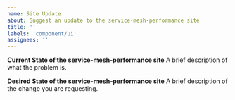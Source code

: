 ```yaml
---
name: Site Update
about: Suggest an update to the service-mesh-performance site
title: ''
labels: 'component/ui'
assignees: ''
---
```

**Current State of the service-mesh-performance site**
A brief description of what the problem is.

**Desired State of the service-mesh-performance site**
A brief description of the change you are requesting.
